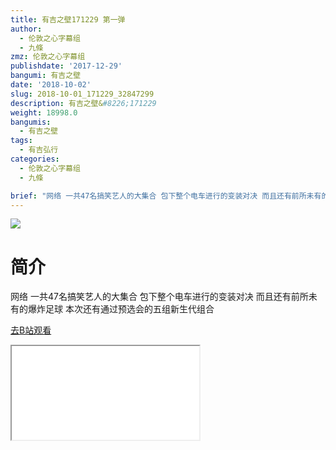 ```yaml
---
title: 有吉之壁171229 第一弹
author:
  - 伦敦之心字幕组
  - 九條
zmz: 伦敦之心字幕组
publishdate: '2017-12-29'
bangumi: 有吉之壁
date: '2018-10-02'
slug: 2018-10-01_171229_32847299
description: 有吉之壁&#8226;171229
weight: 18998.0
bangumis:
  - 有吉之壁
tags:
  - 有吉弘行
categories:
  - 伦敦之心字幕组
  - 九條

brief: "网络 一共47名搞笑艺人的大集合 包下整个电车进行的变装对决 而且还有前所未有的爆炸足球 本次还有通过预选会的五组新生代组合"
---
```

![](https://i.imgur.com/jbe75Hf.jpg)
# 简介  
网络
一共47名搞笑艺人的大集合 包下整个电车进行的变装对决  而且还有前所未有的爆炸足球 本次还有通过预选会的五组新生代组合  

[去B站观看](https://www.bilibili.com/video/av32847299/)
<div class ="resp-container"><iframe class="testiframe" src="//player.bilibili.com/player.html?aid=32847299"", scrolling="no", allowfullscreen="true" > </iframe></div> 
